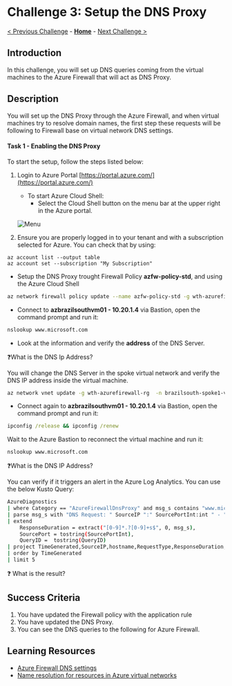 # Challenge 3: Setup the DNS Proxy

[< Previous Challenge](./00-prereqs.md) - **[Home](../README.md)** - [Next Challenge >](./02-acr.md)

## Introduction

In this challenge, you will set up DNS queries coming from the virtual machines to the Azure Firewall that will act as DNS Proxy.


## Description
You will set up the DNS Proxy through the Azure Firewall, and when virtual machines try to resolve domain names, the first step these requests will be following to Firewall base on virtual network DNS settings. 

#### Task 1 - Enabling the DNS Proxy

To start the setup, follow the steps listed below:

1. Login to Azure Portal [https://portal.azure.com/](https://portal.azure.com/)
    - To start Azure Cloud Shell:
        - Select the Cloud Shell button on the menu bar at the upper right in the Azure portal. 

    ![Menu](images/hdi-cloud-shell-menu.png)

2. Ensure you are properly logged in to your tenant and with a subscription selected for Azure. You can check that by using:

```azure cli
az account list --output table
az account set --subscription "My Subscription"
```

- Setup the DNS Proxy trought Firewall Policy  **azfw-policy-std**, and using the Azure Cloud Shell

```bash
az network firewall policy update --name azfw-policy-std -g wth-azurefirewall-rg --enable-dns-proxy --sku Premium
```

- Connect to **azbrazilsouthvm01 - 10.20.1.4** via Bastion, open the command prompt and run it:

```cmd
nslookup www.microsoft.com
```

- Look at the information and verify the **address** of the DNS Server.

:question:What is the DNS Ip Address?

You will change the DNS Server in the spoke virtual network and verify the DNS IP address inside the virtual machine.

```bash
az network vnet update -g wth-azurefirewall-rg  -n brazilsouth-spoke1-vnet --dns-servers 10.200.3.4
```

- Connect again to **azbrazilsouthvm01 - 10.20.1.4** via Bastion, open the command prompt and run it:

```cmd
ipconfig /release && ipconfig /renew
```

Wait to the Azure Bastion to reconnect the virtual machine and run it:

```cmd
nslookup www.microsoft.com
```

:question:What is the DNS IP Address?

You can verify if it triggers an alert in the Azure Log Analytics. You can use the below Kusto Query:

```bash
AzureDiagnostics
| where Category == "AzureFirewallDnsProxy" and msg_s contains "www.microsoft.com"
| parse msg_s with "DNS Request: " SourceIP ":" SourcePortInt:int " - " QueryID:int " " RequestType " " RequestClass " " hostname ". " protocol " " details
| extend
    ResponseDuration = extract("[0-9]*.?[0-9]+s$", 0, msg_s),
    SourcePort = tostring(SourcePortInt),
    QueryID =  tostring(QueryID)
| project TimeGenerated,SourceIP,hostname,RequestType,ResponseDuration,details,msg_s
| order by TimeGenerated
| limit 5
```

:question: What is the result?

## Success Criteria

1. You have updated the Firewall policy with the application rule
2. You have updated the DNS Proxy.
3. You can see the DNS queries to the following for Azure Firewall.


## Learning Resources

- [Azure Firewall DNS settings](https://docs.microsoft.com/en-us/azure/firewall/dns-settings)</br>
- [Name resolution for resources in Azure virtual networks](https://docs.microsoft.com/en-us/azure/virtual-network/virtual-networks-name-resolution-for-vms-and-role-instances)

